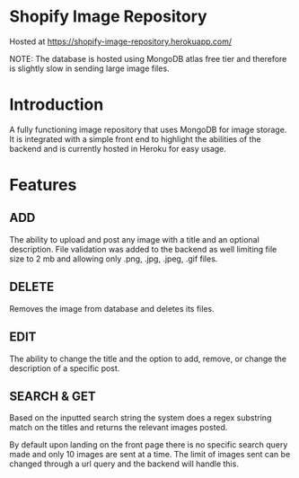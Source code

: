 # Shopify Image Repository

Hosted at https://shopify-image-repository.herokuapp.com/ 

NOTE: The database is hosted using MongoDB atlas free tier and therefore is slightly slow in sending large image files.


# Introduction

A fully functioning image repository that uses MongoDB for image storage. It is integrated with a simple front end to highlight the abilities of the backend and is currently hosted in Heroku for easy usage.


# Features

## ADD

The ability to upload and post any image with a title and an optional description. File validation was added to the backend as well limiting file size to 2 mb and allowing only .png, .jpg, .jpeg, .gif files.


## DELETE

Removes the image from database and deletes its files.

## EDIT 

The ability to change the title and the option to add, remove, or change the description of a specific post.

## SEARCH & GET

Based on the inputted search string the system does a regex substring match on the titles and returns the relevant images posted. 

By default upon landing on the front page there is no specific search query made and only 10 images are sent at a time. The limit of images sent can be changed through a url query and the backend will handle this.

